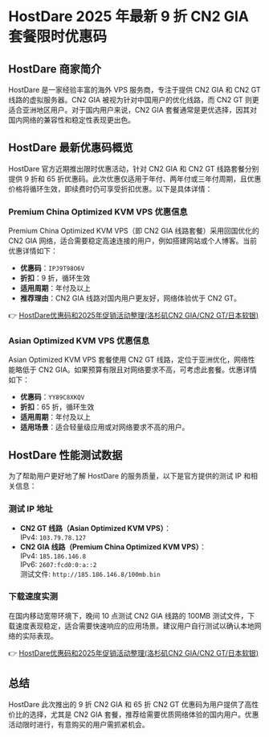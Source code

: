 # HostDare 2025 年最新 9 折 CN2 GIA 套餐限时优惠码

## HostDare 商家简介

HostDare 是一家经验丰富的海外 VPS 服务商，专注于提供 CN2 GIA 和 CN2 GT 线路的虚拟服务器。CN2 GIA 被视为针对中国用户的优化线路，而 CN2 GT 则更适合亚洲地区用户。对于国内用户来说，CN2 GIA 套餐通常是更优选择，因其对国内网络的兼容性和稳定性表现更出色。

## HostDare 最新优惠码概览

HostDare 官方近期推出限时优惠活动，针对 CN2 GIA 和 CN2 GT 线路套餐分别提供 9 折和 65 折优惠码。此次优惠仅适用于年付、两年付或三年付周期，且优惠价格将循环生效，即续费时仍可享受折扣优惠。以下是具体详情：

### Premium China Optimized KVM VPS 优惠信息

Premium China Optimized KVM VPS（即 CN2 GIA 线路套餐）采用回国优化的 CN2 GIA 网络，适合需要稳定高速连接的用户，例如搭建网站或个人博客。当前优惠详情如下：

- **优惠码**：`IPJ9T98O6V`  
- **折扣**：9 折，循环生效  
- **适用周期**：年付及以上  
- **推荐理由**：CN2 GIA 线路对国内用户更友好，网络体验优于 CN2 GT。  

👉 [HostDare优惠码和2025年促销活动整理(洛杉矶CN2 GIA/CN2 GT/日本软银)](https://bit.ly/hostdare)

### Asian Optimized KVM VPS 优惠信息

Asian Optimized KVM VPS 套餐使用 CN2 GT 线路，定位于亚洲优化，网络性能略低于 CN2 GIA。如果预算有限且对网络要求不高，可考虑此套餐。优惠详情如下：

- **优惠码**：`YY89C8XKQV`  
- **折扣**：65 折，循环生效  
- **适用周期**：年付及以上  
- **适用场景**：适合轻量级应用或对网络要求不高的用户。

## HostDare 性能测试数据

为了帮助用户更好地了解 HostDare 的服务质量，以下是官方提供的测试 IP 和相关信息：

### 测试 IP 地址

- **CN2 GT 线路（Asian Optimized KVM VPS）**：  
  IPv4: `103.79.78.127`  
- **CN2 GIA 线路（Premium China Optimized KVM VPS）**：  
  IPv4: `185.186.146.8`  
  IPv6: `2607:fcd0:0:a::2`  
  测试文件: `http://185.186.146.8/100mb.bin`

### 下载速度实测

在国内移动宽带环境下，晚间 10 点测试 CN2 GIA 线路的 100MB 测试文件，下载速度表现稳定，适合需要快速响应的应用场景。建议用户自行测试以确认本地网络的实际表现。

👉 [HostDare优惠码和2025年促销活动整理(洛杉矶CN2 GIA/CN2 GT/日本软银)](https://bit.ly/hostdare)

## 总结

HostDare 此次推出的 9 折 CN2 GIA 和 65 折 CN2 GT 优惠码为用户提供了高性价比的选择，尤其是 CN2 GIA 套餐，推荐给需要优质网络体验的国内用户。优惠活动限时进行，有意购买的用户需抓紧机会。